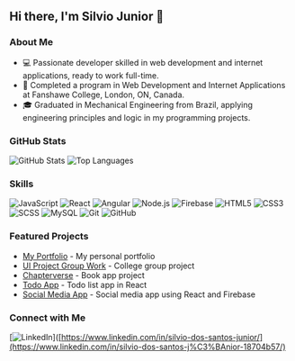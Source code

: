 ## Hi there, I'm Silvio Junior 👋

### About Me

- 💻 Passionate developer skilled in web development and internet applications, ready to work full-time.
- 🌟 Completed a program in Web Development and Internet Applications at Fanshawe College, London, ON, Canada.
- 🎓 Graduated in Mechanical Engineering from Brazil, applying engineering principles and logic in my programming projects.


### GitHub Stats

![GitHub Stats](https://github-readme-stats.vercel.app/api?username=sjrsantos&show_icons=true&theme=radical)
![Top Languages](https://github-readme-stats.vercel.app/api/top-langs/?username=sjrsantos&layout=compact&theme=radical)

### Skills

![JavaScript](https://img.shields.io/badge/JavaScript-ES6+-yellow?style=for-the-badge&logo=javascript&logoColor=white)
![React](https://img.shields.io/badge/React-20232A?style=for-the-badge&logo=react&logoColor=61DAFB)
![Angular](https://img.shields.io/badge/Angular-DD0031?style=for-the-badge&logo=angular&logoColor=white)
![Node.js](https://img.shields.io/badge/Node.js-339933?style=for-the-badge&logo=nodedotjs&logoColor=white)
![Firebase](https://img.shields.io/badge/Firebase-FFCA28?style=for-the-badge&logo=firebase&logoColor=white)
![HTML5](https://img.shields.io/badge/HTML5-E34F26?style=for-the-badge&logo=html5&logoColor=white)
![CSS3](https://img.shields.io/badge/CSS3-1572B6?style=for-the-badge&logo=css3&logoColor=white)
![SCSS](https://img.shields.io/badge/SCSS-CC6699?style=for-the-badge&logo=sass&logoColor=white)
![MySQL](https://img.shields.io/badge/MySQL-4479A1?style=for-the-badge&logo=mysql&logoColor=white)
![Git](https://img.shields.io/badge/Git-F05032?style=for-the-badge&logo=git&logoColor=white)
![GitHub](https://img.shields.io/badge/GitHub-181717?style=for-the-badge&logo=github&logoColor=white)

### Featured Projects

- [My Portfolio](https://github.com/sjrsantos/my-portfolio) - My personal portfolio
- [UI Project Group Work](https://github.com/sjrsantos/UI_Project1-GroupWork) - College group project
- [Chapterverse](https://github.com/sjrsantos/Chapterverse) - Book app project
- [Todo App](https://github.com/sjrsantos/Todo-App) - Todo list app in React
- [Social Media App](https://github.com/sjrsantos/Social-Media-App) - Social media app using React and Firebase

### Connect with Me

[![LinkedIn](https://img.shields.io/badge/LinkedIn-blue?style=for-the-badge&logo=linkedin&logoColor=white)]([https://www.linkedin.com/in/silvio-dos-santos-junior/](https://www.linkedin.com/in/silvio-dos-santos-j%C3%BAnior-18704b57/)
